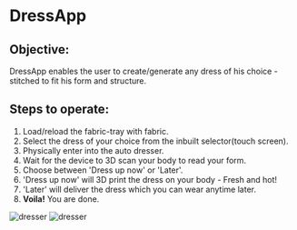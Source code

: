 # DressApp

## Objective:
DressApp enables the user to create/generate any dress of his choice - stitched to fit his form and structure.

## Steps to operate:

1. Load/reload the fabric-tray with fabric.
2. Select the dress of your choice from the inbuilt selector(touch screen).
3. Physically enter into the auto dresser.
4. Wait for the device to 3D scan your body to read your form.
5. Choose between 'Dress up now' or 'Later'.
6. 'Dress up now' will 3D print the dress on your body - Fresh and hot!
7. 'Later' will deliver the dress which you can wear anytime later.
8. **Voila!** You are done.

![dresser](/notes/autodress.gif)
![dresser](https://giphy.com/gifs/9x6Lf7tN3jvm5ag0Wi/fullscreen)
